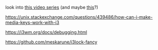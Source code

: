 


look into [this video series](https://www.youtube.com/watch?v=ARKIwOlazKI&t=997s) (and maybe [this](https://www.youtube.com/watch?v=j1I63wGcvU4)?)


https://unix.stackexchange.com/questions/439486/how-can-i-make-media-keys-work-with-i3

https://i3wm.org/docs/debugging.html

https://github.com/meskarune/i3lock-fancy